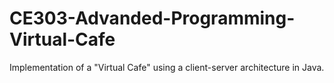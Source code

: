 # CE303-Advanded-Programming-Virtual-Cafe
Implementation of a "Virtual Cafe" using a client-server architecture in Java.
